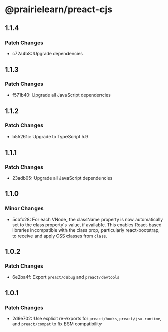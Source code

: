 # @prairielearn/preact-cjs

## 1.1.4

### Patch Changes

- c72a4b8: Upgrade dependencies

## 1.1.3

### Patch Changes

- f571b40: Upgrade all JavaScript dependencies

## 1.1.2

### Patch Changes

- b55261c: Upgrade to TypeScript 5.9

## 1.1.1

### Patch Changes

- 23adb05: Upgrade all JavaScript dependencies

## 1.1.0

### Minor Changes

- 5cbfc28: For each VNode, the className property is now automatically set to the class property's value, if available. This enables React-based libraries incompatible with the class prop, particularly react-bootstrap, to receive and apply CSS classes from `class`.

## 1.0.2

### Patch Changes

- 6e2ba4f: Export `preact/debug` and `preact/devtools`

## 1.0.1

### Patch Changes

- 2d9e702: Use explicit re-exports for `preact/hooks`, `preact/jsx-runtime`, and `preact/compat` to fix ESM compatibility
